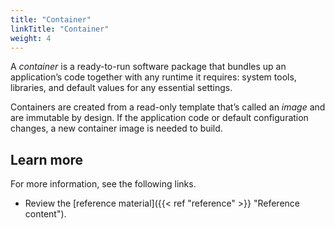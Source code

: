 ```yaml
---
title: "Container"
linkTitle: "Container"
weight: 4
---
```


A _container_ is a ready-to-run software package that bundles up an application’s code together with any runtime it requires: system tools, libraries, and default values for any essential settings.

Containers are created from a read-only template that’s called an _image_ and are immutable by design. If the application code or default configuration changes, a new container image is needed to build.

## Learn more

For more information, see the following links.

- Review the [reference material]({{< ref "reference" >}} "Reference content").
